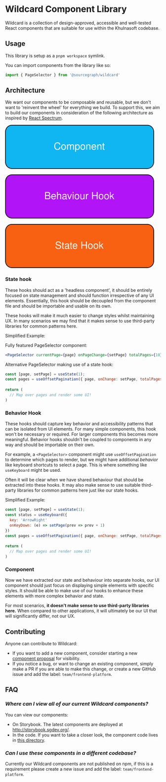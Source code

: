 # Wildcard Component Library

Wildcard is a collection of design-approved, accessible and well-tested React components that are suitable for use within the Khulnasoft codebase.

## Usage

This library is setup as a `pnpm workspace` symlink.

You can import components from the library like so:

```javascript
import { PageSelector } from '@sourcegraph/wildcard'
```

## Architecture

We want our components to be composable and reusable, but we don't want to 'reinvent the wheel' for everything we build. To support this, we aim to build our components in consideration of the following architecture as inspired by [React Spectrum](https://react-spectrum.adobe.com/).

<img src="wildcard-component-architecture.svg" />

### State hook

These hooks should act as a 'headless component', it should be entirely focused on state management and should function irrespective of any UI elements. Essentially, this hook should be decoupled from the component file and should be importable and usable on its own.

These hooks will make it much easier to change styles whilst maintaining UX. In many scenarios we may find that it makes sense to use third-party libraries for common patterns here.

Simplified Example:

Fully featured PageSelector component:

```jsx
<PageSelector currentPage={page} onPageChange={setPage} totalPages={10} />
```

Alternative PageSelector making use of a state hook:

```jsx
const [page, setPage] = useState(1);
const pages = useOffsetPagination({ page, onChange: setPage, totalPages: 10 })

return (
  // Map over pages and render some UI!
)
```

### Behavior Hook

These hooks should capture key behavior and accessibility patterns that can be isolated from UI elements. For many simple components, this hook won't be necessary or required. For larger components this becomes more meaningful. Behavior hooks shouldn't be coupled to components in any way and should be importable on their own.

For example, a `<PageSelector>` component might use `useOffsetPagination` to determine which pages to render, but we might have additional _behavior_ like keyboard shortcuts to select a page. This is where something like `useKeyboard` might be used.

Often it will be clear when we have shared behaviour that should be extracted into these hooks. It may also make sense to use suitable third-party libraries for common patterns here just like our state hooks.

Simplified Example:

```jsx
const [page, setPage] = useState(1);
const status = useKeyboard({
  key: 'ArrowRight'
  onKeyDown: (e) => setPage(prev => prev + 1)
})
const pages = useOffsetPagination({ page, onChange: setPage, totalPages: 10 })

return (
  // Map over pages and render some UI!
)
```

### Component

Now we have extracted our state and behaviour into separate hooks, our UI component should just focus on displaying simple elements with specific styles. It should be able to make use of our hooks to enhance these elements with more complex behavior and state.

For most scenarios, **it doesn't make sense to use third-party libraries here.** When compared to other applications, it will ultimately be our UI that will significantly differ, not our UX.

## Contributing

Anyone can contribute to Wildcard:

- If you want to add a new component, consider starting a new [component proposal](https://github.com/khulnasoft/khulnasoft/issues/new?labels=team/frontend-platform&template=wildcard_proposal.md) for visibility.
- If you notice a bug, or want to change an existing component, simply make a PR if you are able to make this change, or create a new GitHub issue and add the label: `team/frontend-platform`.

## FAQ

### *Where can I view all of our current Wildcard components?*

You can view our components:

- On Storybook. The latest components are deployed at http://storybook.sgdev.org/.
- In the code. If you want to take a closer look, the component code lives in [this directory](https://github.com/khulnasoft/khulnasoft/tree/main/client/wildcard).

### *Can I use these components in a different codebase?*

Currently our Wildcard components are not published on npm, if this is a requirement please create a new issue and add the label: `team/frontend-platform`.
